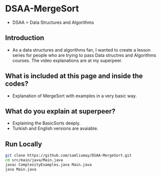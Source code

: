# DSAA-MergeSort
* DSAA = Data Structures and Algorithms 

## Introduction 
* As a data structures and algorithms fan, I wanted to create a lesson series for people who are trying to pass Data structres and Algorithms courses. The video explanations are at my superpeer. 

## What is included at this page and inside the codes? 
* Explanation of MergeSort with examples in a very basic way.

## What do you explain at superpeer?
* Explaining the BasicSorts deeply.
* Turkish and English versions are avaiable. 

## Run Locally

```bash
git clone https://github.com/samliumay/DSAA-MergeSort.git
cd src/main/java/Main.java
javac ComplexityExamples.java Main.java
java Main.java
```
